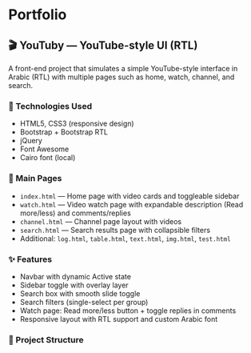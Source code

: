 # Portfolio
## 🎬 YouTuby — YouTube-style UI (RTL)

A front-end project that simulates a simple YouTube-style interface in Arabic (RTL) with multiple pages such as home, watch, channel, and search.

### 🧩 Technologies Used
- HTML5, CSS3 (responsive design)
- Bootstrap + Bootstrap RTL
- jQuery
- Font Awesome
- Cairo font (local)

### 📄 Main Pages
- `index.html` — Home page with video cards and toggleable sidebar  
- `watch.html` — Video watch page with expandable description (Read more/less) and comments/replies  
- `channel.html` — Channel page layout with videos  
- `search.html` — Search results page with collapsible filters  
- Additional: `log.html`, `table.html`, `text.html`, `img.html`, `test.html`

### ✨ Features
- Navbar with dynamic Active state  
- Sidebar toggle with overlay layer  
- Search box with smooth slide toggle  
- Search filters (single-select per group)  
- Watch page: Read more/less button + toggle replies in comments  
- Responsive layout with RTL support and custom Arabic font  

### 📂 Project Structure
